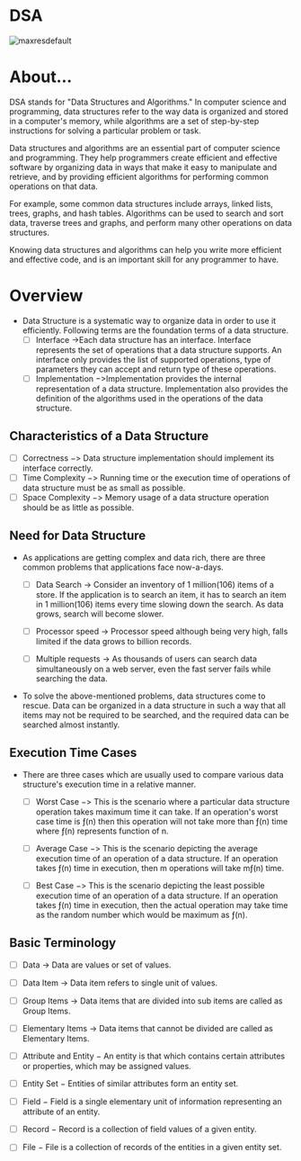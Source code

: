 # DSA

![maxresdefault](https://user-images.githubusercontent.com/70604119/236719179-35e83396-2c89-43d3-9ab7-8390ceb49ece.jpg)

<h1>About...</h1>
<p>
DSA stands for "Data Structures and Algorithms." In computer science and programming, data structures refer to the way data is organized and stored in a computer's memory, while algorithms are a set of step-by-step instructions for solving a particular problem or task.

Data structures and algorithms are an essential part of computer science and programming. They help programmers create efficient and effective software by organizing data in ways that make it easy to manipulate and retrieve, and by providing efficient algorithms for performing common operations on that data.

For example, some common data structures include arrays, linked lists, trees, graphs, and hash tables. Algorithms can be used to search and sort data, traverse trees and graphs, and perform many other operations on data structures.

Knowing data structures and algorithms can help you write more efficient and effective code, and is an important skill for any programmer to have.</p>

# Overview

- Data Structure is a systematic way to organize data in order to use it efficiently.   Following terms are the foundation terms of a data structure.
  - [ ] Interface ->Each data structure has an interface. Interface    represents the set of operations that a data structure supports. An interface only provides the list of supported operations, type of parameters they can accept and return type of these operations.
  - [ ] Implementation −>Implementation provides the internal representation of a data structure. Implementation also provides the definition of the algorithms used in the operations of the data structure.

## Characteristics of a Data Structure

  - [ ] Correctness −> Data structure implementation should implement its interface correctly.
  - [ ] Time Complexity −> Running time or the execution time of operations of data structure must be as small as possible.
  - [ ] Space Complexity −> Memory usage of a data structure operation should be as little as possible.

## Need for Data Structure

- As applications are getting complex and data rich, there are three common problems that applications face now-a-days.

  - [ ] Data Search -> Consider an inventory of 1 million(106) items of a store. If the application is to search an item, it has to search an item in 1 million(106) items every time slowing down the search. As data grows, search will become slower.

  - [ ] Processor speed -> Processor speed although being very high, falls limited if the data grows to billion records.

  - [ ] Multiple requests -> As thousands of users can search data simultaneously on a web server, even the fast server fails while searching the data.

- To solve the above-mentioned problems, data structures come to rescue. Data can be organized in a data structure in such a way that all items may not be required to be searched, and the required data can be searched almost instantly.

## Execution Time Cases

- There are three cases which are usually used to compare various data structure's execution time in a relative manner.
  - [ ] Worst Case −> This is the scenario where a particular data structure operation takes maximum time it can take. If an operation's worst case time is ƒ(n) then this operation will not take more than ƒ(n) time where ƒ(n) represents function of n.

  - [ ] Average Case −> This is the scenario depicting the average execution time of an operation of a data structure. If an operation takes ƒ(n) time in execution, then m operations will take mƒ(n) time.

  - [ ] Best Case −> This is the scenario depicting the least possible execution time of an operation of a data structure. If an operation takes ƒ(n) time in execution, then the actual operation may take time as the random number which would be maximum as ƒ(n).


## Basic Terminology

- [ ] Data -> Data are values or set of values.
- [ ] Data Item -> Data item refers to single unit of values.
- [ ] Group Items -> Data items that are divided into sub items are called as Group Items.
- [ ] Elementary Items -> Data items that cannot be divided are called as Elementary Items.
- [ ] Attribute and Entity − An entity is that which contains certain attributes or properties, which may be assigned values.

- [ ] Entity Set − Entities of similar attributes form an entity set.

- [ ] Field − Field is a single elementary unit of information representing an attribute of an entity.

- [ ] Record − Record is a collection of field values of a given entity.

- [ ] File − File is a collection of records of the entities in a given entity set.